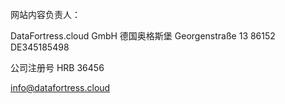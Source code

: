 
网站内容负责人：

DataFortress.cloud GmbH
德国奥格斯堡 Georgenstraße 13
86152
DE345185498

公司注册号 HRB 36456

info@datafortress.cloud
